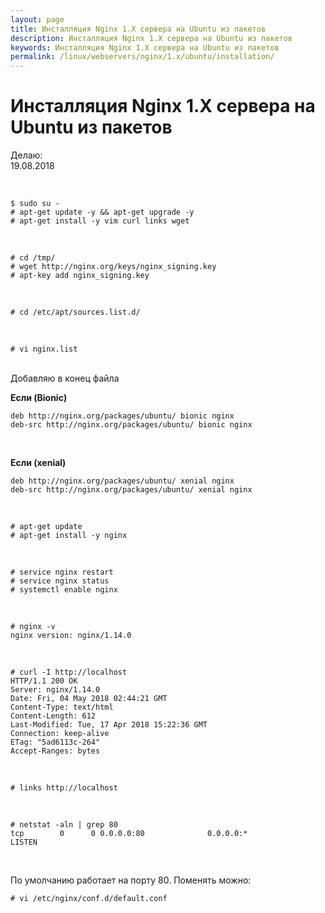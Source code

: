 ```yaml
---
layout: page
title: Инсталляция Nginx 1.X сервера на Ubuntu из пакетов
description: Инсталляция Nginx 1.X сервера на Ubuntu из пакетов
keywords: Инсталляция Nginx 1.X сервера на Ubuntu из пакетов
permalink: /linux/webservers/nginx/1.x/ubuntu/installation/
---
```


# Инсталляция Nginx 1.X сервера на Ubuntu из пакетов

Делаю:  
19.08.2018

<br/>

    $ sudo su -
    # apt-get update -y && apt-get upgrade -y
    # apt-get install -y vim curl links wget

<br/>

    # cd /tmp/
    # wget http://nginx.org/keys/nginx_signing.key
    # apt-key add nginx_signing.key

<br/>

    # cd /etc/apt/sources.list.d/

<br/>

    # vi nginx.list

<br/>
Добавляю в конец файла
<br/>

**Если (Bionic)**

```shell
deb http://nginx.org/packages/ubuntu/ bionic nginx
deb-src http://nginx.org/packages/ubuntu/ bionic nginx

```

<br/>

**Если (xenial)**

```shell
deb http://nginx.org/packages/ubuntu/ xenial nginx
deb-src http://nginx.org/packages/ubuntu/ xenial nginx

```

<br/>

    # apt-get update
    # apt-get install -y nginx

<br/>

    # service nginx restart
    # service nginx status
    # systemctl enable nginx

<br/>

    # nginx -v
    nginx version: nginx/1.14.0

<br/>

    # curl -I http://localhost
    HTTP/1.1 200 OK
    Server: nginx/1.14.0
    Date: Fri, 04 May 2018 02:44:21 GMT
    Content-Type: text/html
    Content-Length: 612
    Last-Modified: Tue, 17 Apr 2018 15:22:36 GMT
    Connection: keep-alive
    ETag: "5ad6113c-264"
    Accept-Ranges: bytes

<br/>

    # links http://localhost

<br/>

    # netstat -aln | grep 80
    tcp        0      0 0.0.0.0:80              0.0.0.0:*               LISTEN

<br/>

По умолчанию работает на порту 80. Поменять можно:

    # vi /etc/nginx/conf.d/default.conf
